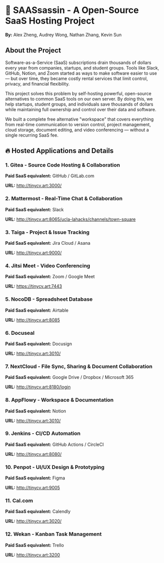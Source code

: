 # 🌟 SAASsassin - A Open-Source SaaS Hosting Project

**By:** Alex Zheng, Audrey Wong, Nathan Zhang, Kevin Sun

## About the Project
Software-as-a-Service (SaaS) subscriptions drain thousands of dollars every year from companies, startups, and student groups. Tools like Slack, GitHub, Notion, and Zoom started as ways to make software easier to use — but over time, they became costly rental services that limit control, privacy, and financial flexibility.

This project solves this problem by self-hosting powerful, open-source alternatives to common SaaS tools on our own server.
By doing this, we help startups, student groups, and individuals save thousands of dollars while maintaining full ownership and control over their data and software.

We built a complete free alternative "workspace" that covers everything from real-time communication to version control, project management, cloud storage, document editing, and video conferencing — without a single recurring SaaS fee.

## 🔥 Hosted Applications and Details

### 1. Gitea - Source Code Hosting & Collaboration
**Paid SaaS equivalent:** GitHub / GitLab.com

**URL:** http://tinycv.art:3000/

### 2. Mattermost - Real-Time Chat & Collaboration
**Paid SaaS equivalent:** Slack

**URL:** http://tinycv.art:8065/ucla-lahacks/channels/town-square

### 3. Taiga - Project & Issue Tracking
**Paid SaaS equivalent:** Jira Cloud / Asana

**URL:** http://tinycv.art:9000/

### 4. Jitsi Meet - Video Conferencing
**Paid SaaS equivalent:** Zoom / Google Meet

**URL:** https://tinycv.art:7443

### 5. NocoDB - Spreadsheet Database
**Paid SaaS equivalent:** Airtable

**URL:** http://tinycv.art:8085

### 6. Docuseal
**Paid SaaS equivalent:** Docusign

**URL:** http://tinycv.art:3010/

### 7. NextCloud - File Sync, Sharing & Document Collaboration
**Paid SaaS equivalent:** Google Drive / Dropbox / Microsoft 365

**URL:** http://tinycv.art:8180/login

### 8. AppFlowy - Workspace & Documentation
**Paid SaaS equivalent:** Notion

**URL:** http://tinycv.art:3010/

### 9. Jenkins - CI/CD Automation
**Paid SaaS equivalent:** GitHub Actions / CircleCI

**URL:** http://tinycv.art:8080/

### 10. Penpot - UI/UX Design & Prototyping
**Paid SaaS equivalent:** Figma

**URL:** http://tinycv.art:9005

### 11. Cal.com
**Paid SaaS equivalent:** Calendly

**URL:** http://tinycv.art:3020/

### 12. Wekan - Kanban Task Management
**Paid SaaS equivalent:** Trello

**URL:** http://tinycv.art:3200



